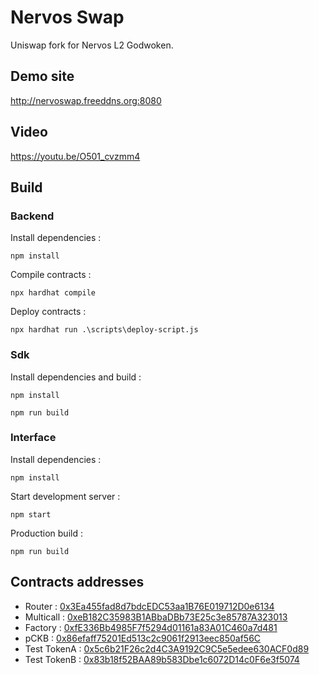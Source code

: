 # Nervos Swap
Uniswap fork for Nervos L2 Godwoken.

## Demo site

http://nervoswap.freeddns.org:8080

## Video

https://youtu.be/O501_cvzmm4

## Build

### Backend

Install dependencies :
```
npm install
```
Compile contracts :
```
npx hardhat compile
```

Deploy contracts :
```
npx hardhat run .\scripts\deploy-script.js
```

### Sdk

Install dependencies and build :
```
npm install
```
```
npm run build
```

### Interface

Install dependencies :
```
npm install
```

Start development server :
```
npm start
```

Production build :
```
npm run build
```

## Contracts addresses

* Router : [0x3Ea455fad8d7bdcEDC53aa1B76E019712D0e6134](https://v1.aggron.gwscan.com/account/0x3Ea455fad8d7bdcEDC53aa1B76E019712D0e6134)
* Multicall : [0xeB182C35983B1ABbaDBb73E25c3e85787A323013](https://v1.aggron.gwscan.com/account/0xeB182C35983B1ABbaDBb73E25c3e85787A323013)
* Factory : [0xfE336Bb4985F7f5294d01161a83A01C460a7d481](https://v1.aggron.gwscan.com/account/0xfE336Bb4985F7f5294d01161a83A01C460a7d481)
* pCKB : [0x86efaff75201Ed513c2c9061f2913eec850af56C](https://v1.aggron.gwscan.com/account/0xfE336Bb4985F7f5294d01161a83A01C460a7d481)
* Test TokenA : [0x5c6b21F26c2d4C3A9192C9C5e5edee630ACF0d89](https://v1.aggron.gwscan.com/account/0x5c6b21F26c2d4C3A9192C9C5e5edee630ACF0d89)
* Test TokenB : [0x83b18f52BAA89b583Dbe1c6072D14c0F6e3f5074](https://v1.aggron.gwscan.com/account/0x83b18f52BAA89b583Dbe1c6072D14c0F6e3f5074)
